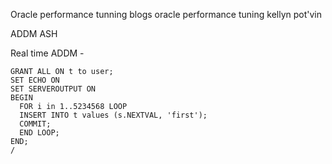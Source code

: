 Oracle performance tunning blogs 
oracle performance tuning kellyn pot'vin 


ADDM ASH 

Real time ADDM - 

```
GRANT ALL ON t to user;
SET ECHO ON
SET SERVEROUTPUT ON
BEGIN 
  FOR i in 1..5234568 LOOP
  INSERT INTO t values (s.NEXTVAL, 'first');
  COMMIT;
  END LOOP;
END;
/
```
